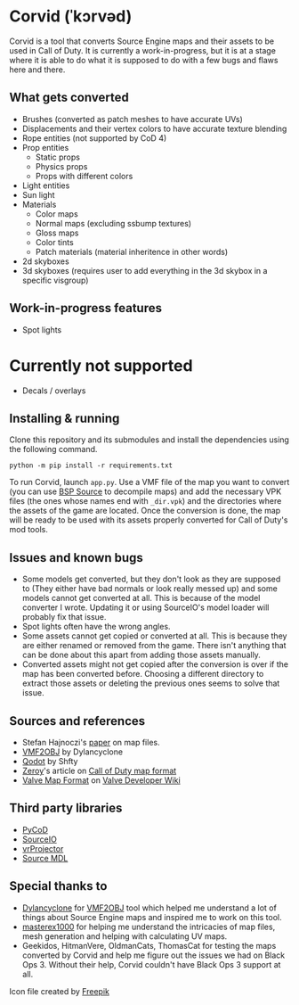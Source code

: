 # Corvid (ˈkɔrvəd)
Corvid is a tool that converts Source Engine maps and their assets to be used in Call of Duty. It is currently a work-in-progress, but it is at a stage where it is able to do what it is supposed to do with a few bugs and flaws here and there.

## What gets converted
- Brushes (converted as patch meshes to have accurate UVs)
- Displacements and their vertex colors to have accurate texture blending
- Rope entities (not supported by CoD 4)
- Prop entities
   - Static props
   - Physics props
   - Props with different colors
- Light entities
- Sun light
- Materials
   - Color maps
   - Normal maps (excluding ssbump textures)
   - Gloss maps
   - Color tints
   - Patch materials (material inheritence in other words)
- 2d skyboxes
- 3d skyboxes (requires user to add everything in the 3d skybox in a specific visgroup)

## Work-in-progress features
- Spot lights

# Currently not supported
- Decals / overlays

## Installing & running
Clone this repository and its submodules and install the dependencies using the following command.

```
python -m pip install -r requirements.txt
```

To run Corvid, launch `app.py`. Use a VMF file of the map you want to convert (you can use [BSP Source](https://github.com/ata4/bspsrc/releases) to decompile maps) and add the necessary VPK files (the ones whose names end with `_dir.vpk`) and the directories where the assets of the game are located. Once the conversion is done, the map will be ready to be used with its assets properly converted for Call of Duty's mod tools.

## Issues and known bugs
- Some models get converted, but they don't look as they are supposed to (They either have bad normals or look really messed up) and some models cannot get converted at all. This is because of the model converter I wrote. Updating it or using SourceIO's model loader will probably fix that issue.
- Spot lights often have the wrong angles.
- Some assets cannot get copied or converted at all. This is because they are either renamed or removed from the game. There isn't anything that can be done about this apart from adding those assets manually.
- Converted assets might not get copied after the conversion is over if the map has been converted before. Choosing a different directory to extract those assets or deleting the previous ones seems to solve that issue.

## Sources and references
- Stefan Hajnoczi's [paper](https://github.com/stefanha/map-files/blob/master/MAPFiles.pdf) on map files.
- [VMF2OBJ](https://github.com/Dylancyclone/VMF2OBJ) by Dylancyclone
- [Qodot](https://github.com/Shfty/qodot-plugin) by Shfty
- [Zeroy](https://zeroy.com)'s article on [Call of Duty map format](https://wiki.zeroy.com/index.php?title=Call_of_Duty_4:_.MAP_file_structure)
- [Valve Map Format](https://developer.valvesoftware.com/wiki/Valve_Map_Format) on [Valve Developer Wiki](https://developer.valvesoftware.com/)

## Third party libraries
- [PyCoD](https://github.com/SE2Dev/PyCoD)
- [SourceIO](https://github.com/REDxEYE/SourceIO/)
- [vrProjector](https://github.com/bhautikj/vrProjector/)
- [Source MDL](https://github.com/myuce/source-mdl)

## Special thanks to
- [Dylancyclone](https://github.com/Dylancyclone) for [VMF2OBJ](https://github.com/Dylancyclone/VMF2OBJ) tool which helped me understand a lot of things about Source Engine maps and inspired me to work on this tool.
- [masterex1000](https://github.com/masterex1000) for helping me understand the intricacies of map files, mesh generation and helping with calculating UV maps.
- Geekidos, HitmanVere, OldmanCats, ThomasCat for testing the maps converted by Corvid and help me figure out the issues we had on Black Ops 3. Without their help, Corvid couldn't have Black Ops 3 support at all.

Icon file created by [Freepik](https://www.flaticon.com/authors/freepik)